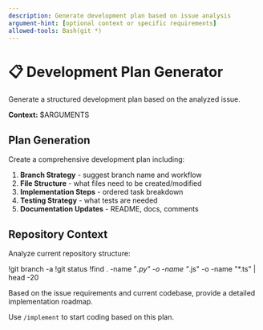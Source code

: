 ```yaml
---
description: Generate development plan based on issue analysis
argument-hint: [optional context or specific requirements]
allowed-tools: Bash(git *)
---
```


# 📋 Development Plan Generator

Generate a structured development plan based on the analyzed issue.

**Context:** $ARGUMENTS

## Plan Generation

Create a comprehensive development plan including:

1. **Branch Strategy** - suggest branch name and workflow
2. **File Structure** - what files need to be created/modified
3. **Implementation Steps** - ordered task breakdown
4. **Testing Strategy** - what tests are needed
5. **Documentation Updates** - README, docs, comments

## Repository Context

Analyze current repository structure:

!git branch -a
!git status
!find . -name "*.py" -o -name "*.js" -o -name "*.ts" | head -20

Based on the issue requirements and current codebase, provide a detailed implementation roadmap.

Use `/implement` to start coding based on this plan.
